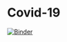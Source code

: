 # Covid-19
[![Binder](https://notebooks.gesis.org/binder/badge_logo.svg)](https://notebooks.gesis.org/binder/v2/gh/alwin1031/Covid-19/main?filepath=covid_tw.ipynb)
